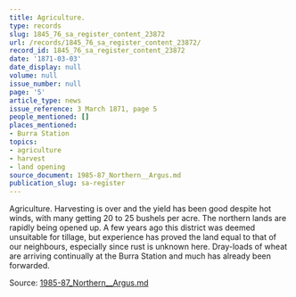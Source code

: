 ```yaml
---
title: Agriculture.
type: records
slug: 1845_76_sa_register_content_23872
url: /records/1845_76_sa_register_content_23872/
record_id: 1845_76_sa_register_content_23872
date: '1871-03-03'
date_display: null
volume: null
issue_number: null
page: '5'
article_type: news
issue_reference: 3 March 1871, page 5
people_mentioned: []
places_mentioned:
- Burra Station
topics:
- agriculture
- harvest
- land opening
source_document: 1985-87_Northern__Argus.md
publication_slug: sa-register
---
```


Agriculture.  Harvesting is over and the yield has been good despite hot winds, with many getting 20 to 25 bushels per acre.  The northern lands are rapidly being opened up.  A few years ago this district was deemed unsuitable for tillage, but experience has proved the land equal to that of our neighbours, especially since rust is unknown here.  Dray-loads of wheat are arriving continually at the Burra Station and much has already been forwarded.

Source: [1985-87_Northern__Argus.md](/downloads/markdown/1985-87_Northern__Argus.md)
